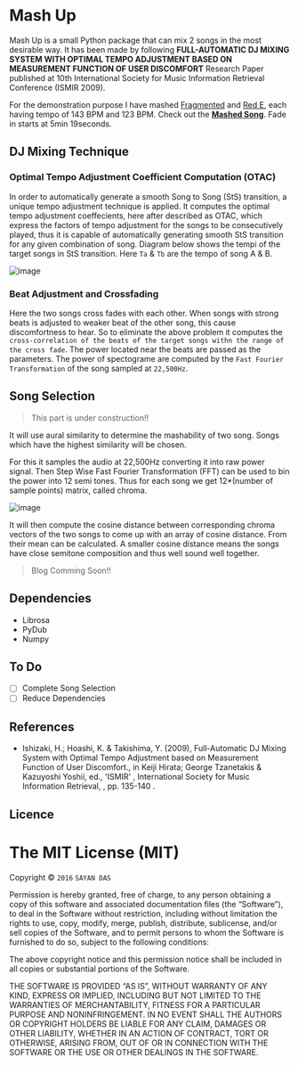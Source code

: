 # Mash Up

Mash Up is a small Python package that can mix 2 songs in the most desirable way. It has been made by following **FULL-AUTOMATIC DJ MIXING SYSTEM WITH OPTIMAL TEMPO ADJUSTMENT BASED ON MEASUREMENT FUNCTION OF USER DISCOMFORT** Research Paper published at 10th International Society for Music Information Retrieval Conference (ISMIR 2009).

For the demonstration purpose I have mashed [Fragmented](http://www.nihilus.net/soundtracks/Fragmented.mp3) and [Red E](http://www.nihilus.net/soundtracks/Red-e.mp3), each having tempo of 143 BPM and 123 BPM. Check out the **[Mashed Song](https://soundcloud.com/sayan-das-869256052/mash-up)**. Fade in starts at 5min 19seconds.

## DJ Mixing Technique

### Optimal Tempo Adjustment Coefficient Computation (OTAC)

In order to automatically generate a smooth Song to Song (StS) transition, a unique tempo adjustment technique is applied. It computes the optimal tempo adjustment coeffecients, here after described as OTAC, which express the factors of tempo adjustment for the songs to be consecutively played, thus it is capable of automatically generating smooth StS transition for any given combination of song. Diagram below shows the tempi of the target songs in StS transition. Here `Ta` & `Tb` are the tempo of song A & B.

![image](https://raw.githubusercontent.com/poke19962008/Mash-Up/master/sc1.png)

### Beat Adjustment and Crossfading

Here the two songs cross fades with each other. When songs with strong beats is adjusted to weaker beat of the other song, this cause discomfortness to hear.
So to eliminate the above problem it computes the `cross-correlation of the beats of the target songs withn the range of the cross fade`. The power located near the beats are passed as the parameters. The power of spectograme are computed by the `Fast Fourier Transformation` of the song sampled at `22,500Hz`.

## Song Selection

>This part is under construction!!
 
It will use aural similarity to determine the mashability of two song. Songs which have the highest similarity will be chosen.

For this it samples the audio at 22,500Hz converting it into raw power signal. Then Step Wise Fast Fourier Transformation (FFT) can be used to bin the power into 12 semi tones. Thus for each song we get 12*(number of sample points) matrix, called chroma.

![image](https://raw.githubusercontent.com/poke19962008/Mash-Up/master/sc2.png)

It will then compute the cosine distance between corresponding chroma vectors of the two songs to come up with an array of cosine distance. From their mean can be calculated. A smaller cosine distance means the songs have close semitone composition and thus well sound well together.

> Blog Comming Soon!!

## Dependencies
- Librosa
- PyDub
- Numpy

## To Do

- [ ] Complete Song Selection
- [ ] Reduce Dependencies

## References
- Ishizaki, H.; Hoashi, K. & Takishima, Y. (2009), Full-Automatic DJ Mixing System with Optimal Tempo Adjustment based on Measurement Function of User Discomfort., in Keiji Hirata; George Tzanetakis & Kazuyoshi Yoshii, ed., 'ISMIR' , International Society for Music Information Retrieval, , pp. 135-140 .


## Licence
The MIT License (MIT)
=====================

Copyright © `2016` `SAYAN DAS`

Permission is hereby granted, free of charge, to any person
obtaining a copy of this software and associated documentation
files (the “Software”), to deal in the Software without
restriction, including without limitation the rights to use,
copy, modify, merge, publish, distribute, sublicense, and/or sell
copies of the Software, and to permit persons to whom the
Software is furnished to do so, subject to the following
conditions:

The above copyright notice and this permission notice shall be
included in all copies or substantial portions of the Software.

THE SOFTWARE IS PROVIDED “AS IS”, WITHOUT WARRANTY OF ANY KIND,
EXPRESS OR IMPLIED, INCLUDING BUT NOT LIMITED TO THE WARRANTIES
OF MERCHANTABILITY, FITNESS FOR A PARTICULAR PURPOSE AND
NONINFRINGEMENT. IN NO EVENT SHALL THE AUTHORS OR COPYRIGHT
HOLDERS BE LIABLE FOR ANY CLAIM, DAMAGES OR OTHER LIABILITY,
WHETHER IN AN ACTION OF CONTRACT, TORT OR OTHERWISE, ARISING
FROM, OUT OF OR IN CONNECTION WITH THE SOFTWARE OR THE USE OR
OTHER DEALINGS IN THE SOFTWARE.
